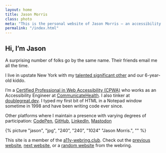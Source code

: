 ```yaml
---
layout: home
title: Jason Morris
class: photo
meta: "This is the personal website of Jason Morris — an accessibility engineer and a dialer from upstate New York"
permalink: "/index.html"
---
```


<div class="outer">
  <div class="inner">

  <h2 id="intro">Hi, I&rsquo;m Jason</h2>

A surprising number of folks go by the same name. Their friends email me all the time.

I live in upstate New York with my [talented significant other](https://katydecorah.com) and our 6-year-old kiddo.

I’m a [Certified Professional in Web Accessibility (CPWA)](https://www.credly.com/badges/3440d3f6-a554-400a-b43d-69f129c2a8df/) who works as an Accessibility Engineer at <a href="https://communicatehealth.com/">CommunicateHealth</a>. I also tinker at [doublegreat.dev](https://doublegreat.dev/). I typed my first bit of HTML in a Notepad window sometime in 1998 and have been writing code ever since.

Other platforms where I maintain a presence with varying degrees of participation: <a rel="me" href="https://codepen.io/jsnmrs/">CodePen</a>, <a rel="me" href="https://github.com/jsnmrs">GitHub</a>, <a rel="me" href="https://www.linkedin.com/in/jsnmrs/">LinkedIn</a>, <a rel="me" href="https://indieweb.social/@jasonmorris">Mastodon</a>

  </div>
  <div class="photo">
    {% picture "jason", "jpg", "240", "240", "1024" "Jason Morris.", "" %}
  </div>
  <div class="inner">
    <p>This site is a member of the <a rel="external" href="https://a11y-webring.club/">a11y-webring.club</a>. Check out the <a rel="external" referrerpolicy="strict-origin" href="https://a11y-webring.club/prev">previous website</a>, <a rel="external" referrerpolicy="strict-origin" href="https://a11y-webring.club/next">next website</a>, or a <a rel="external" referrerpolicy="strict-origin" href="https://a11y-webring.club/random">random website</a> from the webring.</p>
  </div>
</div>
